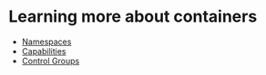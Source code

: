 # Learning more about containers

* [Namespaces](namespaces.md)
* [Capabilities](capabilities.md)
* [Control Groups](../extra/control-groups.md)